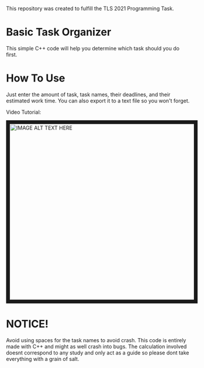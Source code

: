 This repository was created to fulfill the TLS 2021 Programming Task.

# Basic Task Organizer
This simple C++ code will help you determine which task should you do first. 

# How To Use
Just enter the amount of task, task names, their deadlines, and their estimated work time. You can also export it to a text file so you won't forget.

Video Tutorial:

<a href="http://www.youtube.com/watch?feature=player_embedded&v=rCEo7NWYZr8
" target="_blank"><img src="https://img.youtube.com/vi/rCEo7NWYZr8/maxresdefault.jpg" 
alt="IMAGE ALT TEXT HERE" width="848" height="480" border="10" /></a>

# NOTICE!
Avoid using spaces for the task names to avoid crash.
This code is entirely made with C++ and might as well crash into bugs. 
The calculation involved doesnt correspond to any study and only act as a guide so please dont take everything with a grain of salt.
